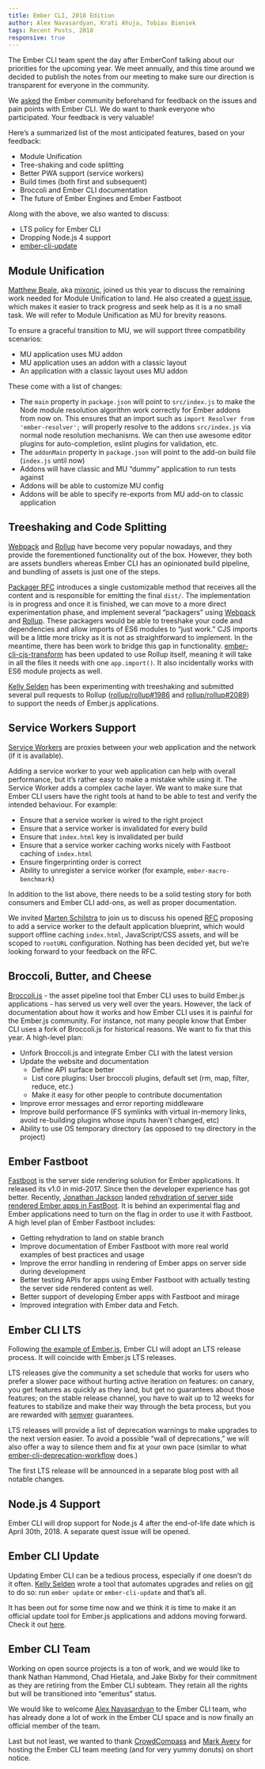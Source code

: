 ```yaml
---
title: Ember CLI, 2018 Edition
author: Alex Navasardyan, Krati Ahuja, Tobias Bieniek
tags: Recent Posts, 2018
responsive: true
---
```


The Ember CLI team spent the day after EmberConf talking about our priorities
for the upcoming year. We meet annually, and this time around we decided to
publish the notes from our meeting to make sure our direction is transparent for
everyone in the community.

We [asked](https://discuss.emberjs.com/t/ember-cli-in-2018/14304) the Ember
community beforehand for feedback on the issues and pain points with Ember CLI.
We do want to thank everyone who participated. Your feedback is very valuable!

Here’s a summarized list of the most anticipated features, based on your
feedback:

- Module Unification
- Tree-shaking and code splitting
- Better PWA support (service workers)
- Build times (both first and subsequent)
- Broccoli and Ember CLI documentation
- The future of Ember Engines and Ember Fastboot

Along with the above, we also wanted to discuss:

- LTS policy for Ember CLI
- Dropping Node.js 4 support
- [ember-cli-update](https://github.com/kellyselden/ember-cli-update)

## Module Unification

[Matthew Beale](https://madhatted.com/), aka
[mixonic](https://github.com/mixonic), joined us this year to discuss the
remaining work needed for Module Unification to land. He also created a [quest
issue](https://github.com/emberjs/ember.js/issues/16373), which makes it easier
to track progress and seek help as it is a no small task. We will refer to
Module Unification as MU for brevity reasons.

To ensure a graceful transition to MU, we will support three compatibility
scenarios:

- MU application uses MU addon
- MU application uses an addon with a classic layout
- An application with a classic layout uses MU addon

These come with a list of changes:

- The `main` property in `package.json` will point to `src/index.js` to make the
Node module resolution algorithm work correctly for Ember addons from now on.
This ensures that an import such as `import Resolver from 'ember-resolver';`
will properly resolve to the addons `src/index.js` via normal node resolution
mechanisms. We can then use awesome editor plugins for auto-completion, eslint
plugins for validation, etc.
- The `addonMain` property in `package.json` will point to the add-on build file
(`index.js` until now)
- Addons will have classic and MU “dummy” application to run tests against
- Addons will be able to customize MU config
- Addons will be able to specify re-exports from MU add-on to classic
application

## Treeshaking and Code Splitting

[Webpack](https://webpack.js.org) and [Rollup](https://rollupjs.org/guide/en)
have become very popular nowadays, and they provide the forementioned
functionality out of the box. However, they both are assets bundlers whereas
Ember CLI has an opinionated build pipeline, and bundling of assets is just one
of the steps.

[Packager RFC](https://github.com/Ember-CLI/rfcs/pull/110) introduces a single
customizable method that receives all the content and is responsible for
emitting the final `dist/`. The implementation is in progress and once it is
finished, we can move to a more direct experimentation phase, and implement
several “packagers” using [Webpack](https://webpack.js.org) and
[Rollup](https://rollupjs.org/guide/en). These packagers would be able to
treeshake your code and dependencies and allow imports of ES6 modules to “just
work.” CJS imports will be a little more tricky as it is not as straightforward
to implement. In the meantime, there has been work to bridge this gap in
functionality.
[ember-cli-cjs-transform](https://github.com/rwjblue/ember-cli-cjs-transform)
has been updated to use Rollup itself, meaning it will take in all the files it
needs with one `app.import()`. It also incidentally works with ES6 module
projects as well.

[Kelly Selden](https://github.com/kellyselden) has been experimenting with
treeshaking and submitted several pull requests to Rollup
([rollup/rollup#1986](https://github.com/rollup/rollup/pull/1986) and
[rollup/rollup#2089](https://github.com/rollup/rollup/pull/2089)) to support the
needs of Ember.js applications.

## Service Workers Support

[Service
Workers](https://developer.mozilla.org/en-US/docs/Web/API/Service_Worker_API)
are proxies between your web application and the network (if it is available).

Adding a service worker to your web application can help with overall
performance, but it’s rather easy to make a mistake while using it. The Service
Worker adds a complex cache layer. We want to make sure that Ember CLI users
have the right tools at hand to be able to test and verify the intended
behaviour. For example:

- Ensure that a service worker is wired to the right project
- Ensure that a service worker is invalidated for every build
- Ensure that `index.html` key is invalidated per build
- Ensure that a service worker caching works nicely with Fastboot caching of
`index.html`
- Ensure fingerprinting order is correct
- Ability to unregister a service worker (for example, `ember-macro-benchmark`)

In addition to the list above, there needs to be a solid testing story for both
consumers and Ember CLI add-ons, as well as proper documentation.

We invited [Marten Schilstra](https://github.com/martndemus) to join us to
discuss his opened [RFC](https://github.com/ember-cli/rfcs/pull/117) proposing
to add a service worker to the default application blueprint, which would
support offline caching `index.html`, JavaScript/CSS assets, and will be scoped
to `rootURL` configuration. Nothing has been decided yet, but we’re looking
forward to your feedback on the RFC.

## Broccoli, Butter, and Cheese

[Broccoli.js](http://broccolijs.com) - the asset pipeline tool that Ember CLI
uses to build Ember.js applications - has served us very well over the years.
However, the lack of documentation about how it works and how Ember CLI uses it
is painful for the Ember.js community. For instance, not many people know that
Ember CLI uses a fork of Broccoli.js for historical reasons. We want to fix that
this year. A high-level plan:

- Unfork Broccoli.js and integrate Ember CLI with the latest version
- Update the website and documentation
  - Define API surface better
  - List core plugins: User broccoli plugins, default set (rm, map, filter,
  reduce, etc.)
  - Make it easy for other people to contribute documentation
- Improve error messages and error reporting middleware
- Improve build performance (FS symlinks with virtual in-memory links, avoid
re-building plugins whose inputs haven’t changed, etc)
- Ability to use OS temporary directory (as opposed to `tmp` directory in the
project)

## Ember Fastboot

[Fastboot](https://www.ember-fastboot.com/) is the server side rendering
solution for Ember applications. It released its v1.0 in mid-2017. Since then
the developer experience has got better. Recently, [Jonathan
Jackson](https://twitter.com/rondale_sc) landed [rehydration of server side
rendered Ember apps in
FastBoot](https://github.com/ember-fastboot/ember-cli-fastboot#rehydration). It
is behind an experimental flag and Ember applications need to turn on the flag
in order to use it with Fastboot. A high level plan of Ember Fastboot includes:

- Getting rehydration to land on stable branch
- Improve documentation of Ember Fastboot with more real world examples of best
practices and usage
- Improve the error handling in rendering of Ember apps on server side during
development
- Better testing APIs for apps using Ember Fastboot with actually testing the
server side rendered content as well.
- Better support of developing Ember apps with Fastboot and mirage
- Improved integration with Ember data and Fetch.

## Ember CLI LTS

Following [the example of
Ember.js](https://emberjs.com/blog/2016/02/25/announcing-embers-first-lts.html),
Ember CLI will adopt an LTS release process. It will coincide with Ember.js LTS
releases.

LTS releases give the community a set schedule that works for users who prefer a
slower pace without hurting active iteration on features: on canary, you get
features as quickly as they land, but get no guarantees about those features; on
the stable release channel, you have to wait up to 12 weeks for features to
stabilize and make their way through the beta process, but you are rewarded with
[semver](https://semver.org/) guarantees.

LTS releases will provide a list of deprecation warnings to make upgrades to the
next version easier. To avoid a possible “wall of deprecations,” we will also
offer a way to silence them and fix at your own pace (similar to what
[ember-cli-deprecation-workflow](https://github.com/mixonic/ember-cli-deprecation-workflow)
does.)

The first LTS release will be announced in a separate blog post with all notable
changes.

## Node.js 4 Support

Ember CLI will drop support for Node.js 4 after the end-of-life date which is
April 30th, 2018. A separate quest issue will be opened.

## Ember CLI Update

Updating Ember CLI can be a tedious process, especially if one doesn’t do it
often. [Kelly Selden](https://github.com/kellyselden) wrote a tool that
automates upgrades and relies on [git](https://git-scm.com/) to do so: run
`ember update` or `ember-cli-update` and that’s all.

It has been out for some time now and we think it is time to make it an official
update tool for Ember.js applications and addons moving forward. Check it out
[here](https://github.com/kellyselden/ember-cli-update).

## Ember CLI Team

Working on open source projects is a ton of work, and we would like to thank
Nathan Hammond, Chad Hietala, and Jake Bixby for their commitment as they are
retiring from the Ember CLI subteam. They retain all the rights but will be
transitioned into “emeritus” status.

We would like to welcome [Alex Navasardyan](https://twitter.com/twokul) to the
Ember CLI team, who has already done a lot of work in the Ember CLI space and is
now finally an official member of the team.

Last but not least, we wanted to thank
[CrowdCompass](http://www.crowdcompass.com) and [Mark
Avery](https://github.com/webark) for hosting the Ember CLI team meeting (and
for very yummy donuts) on short notice.
